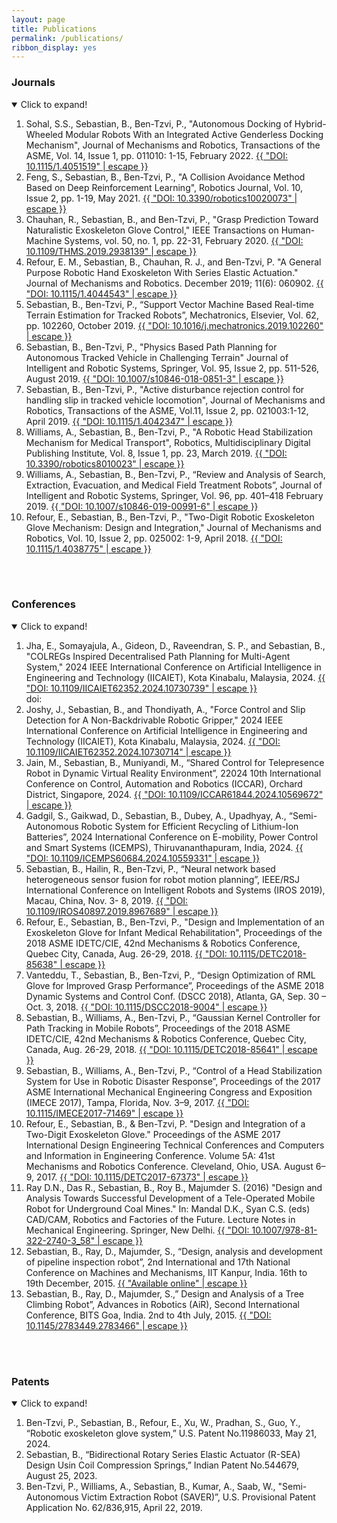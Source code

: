 ```yaml
---
layout: page
title: Publications
permalink: /publications/
ribbon_display: yes
---
```


### Journals
<details open>
<summary>Click to expand!</summary>

<ol>
<li> Sohal, S.S., Sebastian, B., Ben-Tzvi, P., "Autonomous Docking of Hybrid-Wheeled Modular Robots With an Integrated Active Genderless Docking Mechanism", Journal of Mechanisms and Robotics, Transactions of the ASME, Vol. 14, Issue 1, pp. 011010: 1-15, February 2022. <a href="https://doi.org/10.1115/1.4051519"> {{ "DOI: 10.1115/1.4051519" | escape }}</a> </li>
<li> Feng, S., Sebastian, B., Ben-Tzvi, P., "A Collision Avoidance Method Based on Deep Reinforcement Learning", Robotics Journal, Vol. 10, Issue 2, pp. 1-19, May 2021. <a href="https://doi.org/10.3390/robotics10020073"> {{ "DOI: 10.3390/robotics10020073" | escape }}</a> </li>
<li> Chauhan, R., Sebastian, B., and Ben-Tzvi, P., "Grasp Prediction Toward Naturalistic Exoskeleton Glove Control," IEEE Transactions on Human-Machine Systems, vol. 50, no. 1, pp. 22-31, February 2020. <a href="https://doi.org/10.1109/THMS.2019.2938139"> {{ "DOI: 10.1109/THMS.2019.2938139" | escape }}</a> </li>
<li> Refour, E. M., Sebastian, B., Chauhan, R. J., and Ben-Tzvi, P. "A General Purpose Robotic Hand Exoskeleton With Series Elastic Actuation." Journal of Mechanisms and Robotics. December 2019; 11(6): 060902. <a href="https://doi.org/10.1115/1.4044543"> {{ "DOI: 10.1115/1.4044543" | escape }}</a> </li>
<li> Sebastian, B., Ben-Tzvi, P., “Support Vector Machine Based Real-time Terrain Estimation for Tracked Robots”, Mechatronics, Elsevier, Vol. 62, pp. 102260, October 2019. <a href="https://doi.org/10.1016/j.mechatronics.2019.102260"> {{ "DOI: 10.1016/j.mechatronics.2019.102260" | escape }}</a> </li>
<li> Sebastian, B., Ben-Tzvi, P., "Physics Based Path Planning for Autonomous Tracked Vehicle in Challenging Terrain" Journal of Intelligent and Robotic Systems, Springer, Vol. 95, Issue 2, pp. 511-526, August 2019. <a href="https://doi.org/10.1007/s10846-018-0851-3"> {{ "DOI: 10.1007/s10846-018-0851-3" | escape }}</a> </li>
<li> Sebastian, B., Ben-Tzvi, P., "Active disturbance rejection control for handling slip in tracked vehicle locomotion", Journal of Mechanisms and Robotics, Transactions of the ASME, Vol.11, Issue 2, pp. 021003:1-12, April 2019. <a href="https://doi.org/10.1115/1.4042347"> {{ "DOI: 10.1115/1.4042347" | escape }}</a> </li> 
<li> Williams, A., Sebastian, B., Ben-Tzvi, P., "A Robotic Head Stabilization Mechanism for Medical Transport", Robotics, Multidisciplinary Digital Publishing Institute, Vol. 8, Issue 1, pp. 23, March 2019. <a href="https://doi.org/10.3390/robotics8010023"> {{ "DOI: 10.3390/robotics8010023" | escape }}</a> </li>
<li> Williams, A., Sebastian, B., Ben-Tzvi, P., “Review and Analysis of Search, Extraction, Evacuation, and Medical Field Treatment Robots”, Journal of Intelligent and Robotic Systems, Springer, Vol. 96, pp. 401–418 February 2019. <a href="https://doi.org/10.1007/s10846-019-00991-6"> {{ "DOI: 10.1007/s10846-019-00991-6" | escape }}</a> </li>
<li> Refour, E., Sebastian, B., Ben-Tzvi, P., "Two-Digit Robotic Exoskeleton Glove Mechanism: Design and Integration," Journal of Mechanisms and Robotics, Vol. 10, Issue 2, pp. 025002: 1-9, April 2018. <a href="https://doi.org/10.1115/1.4038775"> {{ "DOI: 10.1115/1.4038775" | escape }}</a> </li>

</ol>

</details>
<br/>
<br/>

### Conferences
<details open>
<summary>Click to expand!</summary>

<ol>
<li> Jha, E., Somayajula, A., Gideon, D., Raveendran, S. P., and Sebastian, B., "COLREGs Inspired Decentralised Path Planning for Multi-Agent System," 2024 IEEE International Conference on Artificial Intelligence in Engineering and Technology (IICAIET), Kota Kinabalu, Malaysia, 2024. <a href="https://doi.org/10.1109/IICAIET62352.2024.10730739"> {{ "DOI: 10.1109/IICAIET62352.2024.10730739" | escape }}</a> </li>doi: 
<li> Joshy, J., Sebastian, B., and Thondiyath, A., "Force Control and Slip Detection for A Non-Backdrivable Robotic Gripper," 2024 IEEE International Conference on Artificial Intelligence in Engineering and Technology (IICAIET), Kota Kinabalu, Malaysia, 2024. <a href="https://doi.org/10.1109/IICAIET62352.2024.10730714"> {{ "DOI: 10.1109/IICAIET62352.2024.10730714" | escape }}</a> </li>
<li> Jain, M., Sebastian, B., Muniyandi, M., “Shared Control for Telepresence Robot in Dynamic Virtual Reality Environment”, 22024 10th International Conference on Control, Automation and Robotics (ICCAR), Orchard District, Singapore, 2024. <a href="https://doi.org/10.1109/ICCAR61844.2024.10569672"> {{ "DOI: 10.1109/ICCAR61844.2024.10569672" | escape }}</a> </li>
<li> Gadgil, S., Gaikwad, D., Sebastian, B., Dubey, A., Upadhyay, A., “Semi-Autonomous Robotic System for Efficient Recycling of Lithium-Ion Batteries”, 2024 International Conference on E-mobility, Power Control and Smart Systems (ICEMPS), Thiruvananthapuram, India, 2024. <a href="https://doi.org/10.1109/ICEMPS60684.2024.10559331"> {{ "DOI: 10.1109/ICEMPS60684.2024.10559331" | escape }}</a> </li>
<li> Sebastian, B., Hailin, R., Ben-Tzvi, P., “Neural network based heterogeneous sensor fusion for robot motion planning”, IEEE/RSJ International Conference on Intelligent Robots and Systems (IROS 2019), Macau, China, Nov. 3- 8, 2019. <a href="https://doi.org/10.1109/IROS40897.2019.8967689"> {{ "DOI: 10.1109/IROS40897.2019.8967689" | escape }}</a> </li>
<li> Refour, E., Sebastian, B., Ben-Tzvi, P., "Design and Implementation of an Exoskeleton Glove for Infant Medical Rehabilitation", Proceedings of the 2018 ASME IDETC/CIE, 42nd Mechanisms & Robotics Conference, Quebec City, Canada, Aug. 26-29, 2018. <a href="https://doi.org/10.1115/DETC2018-85638"> {{ "DOI: 10.1115/DETC2018-85638" | escape }}</a> </li>
<li> Vanteddu, T., Sebastian, B., Ben-Tzvi, P., “Design Optimization of RML Glove for Improved Grasp Performance”, Proceedings of the ASME 2018 Dynamic Systems and Control Conf. (DSCC 2018), Atlanta, GA, Sep. 30 – Oct. 3, 2018. <a href="https://doi.org/10.1115/DSCC2018-9004"> {{ "DOI: 10.1115/DSCC2018-9004" | escape }}</a> </li>
<li> Sebastian, B., Williams, A., Ben-Tzvi, P., “Gaussian Kernel Controller for Path Tracking in Mobile Robots”, Proceedings of the 2018 ASME IDETC/CIE, 42nd Mechanisms & Robotics Conference, Quebec City, Canada, Aug. 26-29, 2018. <a href="https://doi.org/10.1115/DETC2018-85641"> {{ "DOI: 10.1115/DETC2018-85641" | escape }}</a> </li>
<li> Sebastian, B., Williams, A., Ben-Tzvi, P., “Control of a Head Stabilization System for Use in Robotic Disaster Response”, Proceedings of the 2017 ASME International Mechanical Engineering Congress and Exposition (IMECE 2017), Tampa, Florida, Nov. 3–9, 2017. <a href="https://doi.org/10.1115/IMECE2017-71469"> {{ "DOI: 10.1115/IMECE2017-71469" | escape }}</a> </li>
<li> Refour, E., Sebastian, B., & Ben-Tzvi, P. "Design and Integration of a Two-Digit Exoskeleton Glove." Proceedings of the ASME 2017 International Design Engineering Technical Conferences and Computers and Information in Engineering Conference. Volume 5A: 41st Mechanisms and Robotics Conference. Cleveland, Ohio, USA. August 6–9, 2017. <a href="https://doi.org/10.1115/DETC2017-67373"> {{ "DOI: 10.1115/DETC2017-67373" | escape }}</a> </li>
<li> Ray D.N., Das R., Sebastian, B., Roy B., Majumder S. (2016) "Design and Analysis Towards Successful Development of a Tele-Operated Mobile Robot for Underground Coal Mines." In: Mandal D.K., Syan C.S. (eds) CAD/CAM, Robotics and Factories of the Future. Lecture Notes in Mechanical Engineering. Springer, New Delhi. <a href="https://doi.org/10.1007/978-81-322-2740-3_58"> {{ "DOI: 10.1007/978-81-322-2740-3_58" | escape }}</a> </li>
<li> Sebastian, B., Ray, D., Majumder, S., “Design, analysis and development of pipeline inspection robot”, 2nd International and 17th National Conference on Machines and Mechanisms, IIT Kanpur, India. 16th to 19th December, 2015. <a href="http://www.inacomm2015.ammindia.org/img/104.pdf"> {{ "Available online" | escape }}</a> </li>
<li> Sebastian, B., Ray, D., Majumder, S.,” Design and Analysis of a Tree Climbing Robot”, Advances in Robotics (AiR), Second International Conference, BITS Goa, India. 2nd to 4th July, 2015. <a href="https://doi.org/10.1145/2783449.2783466"> {{ "DOI: 10.1145/2783449.2783466" | escape }}</a> </li>
</ol>

</details>
<br/>
<br/>

### Patents
<details open>
<summary>Click to expand!</summary>
<ol>

<li> Ben-Tzvi, P., Sebastian, B., Refour, E., Xu, W., Pradhan, S., Guo, Y., “Robotic exoskeleton glove system,” U.S. Patent No.11986033, May 21, 2024. </li>
<li> Sebastian, B., “Bidirectional Rotary Series Elastic Actuator (R-SEA) Design Usin Coil Compression Springs,” Indian Patent No.544679, August 25, 2023. </li>
<li> Ben-Tzvi, P., Williams, A., Sebastian, B., Kumar, A., Saab, W., "Semi-Autonomous Victim Extraction Robot (SAVER)”, U.S. Provisional Patent Application No. 62/836,915, April 22, 2019. </li>
  
</ol>

</details>

